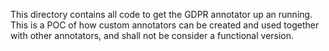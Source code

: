 This directory contains all code to get the GDPR annotator up an running. This is a POC of how custom annotators can be created and used together with other annotators, and shall not be consider a functional version.

